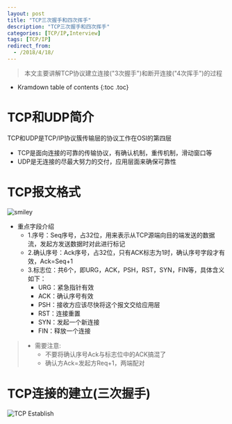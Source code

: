 ```yaml
---
layout: post
title: "TCP三次握手和四次挥手"
description: "TCP三次握手和四次挥手"
categories: [TCP/IP,Interview]
tags: [TCP/IP]
redirect_from:
  - /2018/4/18/
---
```


> 本文主要讲解TCP协议建立连接("3次握手")和断开连接("4次挥手")的过程

* Kramdown table of contents
{:toc .toc}

# TCP和UDP简介
TCP和UDP是TCP/IP协议簇传输层的协议工作在OSI的第四层
* TCP是面向连接的可靠的传输协议，有确认机制，重传机制，滑动窗口等
* UDP是无连接的尽最大努力的交付，应用层面来确保可靠性


# TCP报文格式
![smiley](https://img-blog.csdn.net/20140609125220296?watermark/2/text/aHR0cDovL2Jsb2cuY3Nkbi5uZXQvYTE5ODgxMDI5/font/5a6L5L2T/fontsize/400/fill/I0JBQkFCMA==/dissolve/70/gravity/Center)


* 重点字段介绍
	* 1.序号：Seq序号，占32位，用来表示从TCP源端向目的端发送的数据流，发起方发送数据时对此进行标记
	* 2.确认序号：Ack序号，占32位，只有ACK标志为1时，确认序号字段才有效，Ack=Seq+1
	* 3.标志位：共6个，即URG，ACK，PSH，RST，SYN，FIN等，具体含义如下：
		* URG：紧急指针有效
		* ACK：确认序号有效
		* PSH：接收方应该尽快将这个报文交给应用层
		* RST：连接重置
		* SYN：发起一个新连接
		* FIN：释放一个连接

> * 需要注意:
>   * 不要将确认序号Ack与标志位中的ACK搞混了
>   * 确认方Ack=发起方Req+1，两端配对

# TCP连接的建立(三次握手)
![TCP Establish](https://img-blog.csdn.net/20170607205709367?watermark/2/text/aHR0cDovL2Jsb2cuY3Nkbi5uZXQvcXpjc3U=/font/5a6L5L2T/fontsize/400/fill/I0JBQkFCMA==/dissolve/70/gravity/SouthEast)